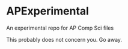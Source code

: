 APExperimental
==============

An experimental repo for AP Comp Sci files

This probably does not concern you. Go away.
